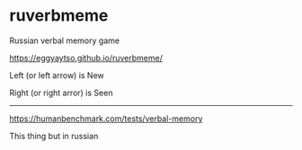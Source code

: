 # ruverbmeme
Russian verbal memory game

https://eggyaytso.github.io/ruverbmeme/

Left (or left arrow) is New

Right (or right arror) is Seen

_____________________________________
https://humanbenchmark.com/tests/verbal-memory

This thing but in russian
